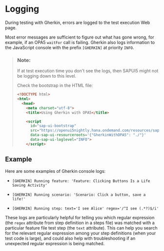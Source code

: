 <!-- loioebcf60c3b0e24c348b88603bbb8eb16c -->

# Logging

During testing with Gherkin, errors are logged to the test execution Web page.

Most error messages are sufficient to figure out what has gone wrong, for example, if an OPA5 `waitFor` call is failing. Gherkin also logs information to the JavaScript console with the prefix `[GHERKIN]` at priority `INFO`.

> ### Note:  
> If at test execution time you don't see the logs, then SAPUI5 might not be logging down to this level.
> 
> Check the bootstrap in the HTML file:
> 
> ```html
> <!DOCTYPE html>
> <html>
>   <head>
>     <meta charset="utf-8">
>     <title>Using Gherkin with OPA5</title>
> 
>     <script
>       id="sap-ui-bootstrap"
>       src="https://openui5nightly.hana.ondemand.com/resources/sap-ui-core.js"
>       data-sap-ui-resourceroots='{"GherkinWithOPA5": "./"}'
>       data-sap-ui-loglevel="INFO">
>     </script>
> ```



## Example

Here are some examples of Gherkin console logs:

-   `[GHERKIN] Running feature: 'Feature: Clicking Buttons Is a Life Saving Activity'`

-   `[GHERKIN] Running scenario: 'Scenario: Click a button, save a life!'`

-   `[GHERKIN] Running step: text='I see Alice' regex='/^I see (.*?)$/i'`


These logs are particularly helpful for telling you which regular expression \(the `regex` attribute from step definition in a steps file\) was matched with a particular feature file test step \(the `text` attribute\). This can help you search for the relevant regular expression among your step definitions \(when your test code is large\), and could also help with troubleshooting if an unexpected regular expression is being matched.

